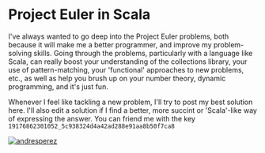 # Project Euler in Scala

I've always wanted to go deep into the Project Euler problems, both because it will make me a better programmer, and improve my problem-solving skills. Going through the problems, particularly with a language like Scala, can really boost your understanding of the collections library, your use of pattern-matching, your 'functional' approaches to new problems, etc., as well as help you brush up on your number theory, dynamic programming, and it's just fun.

Whenever I feel like tackling a new problem, I'll try to post my best solution here. I'll also edit a solution if I find a better, more succint or 'Scala'-like way of expressing the answer. You can friend me with the key ```19176862301052_5c938324d4a42ad288e91aa8b50f7ca8```

[![andresperez](http://projecteuler.net/profile/andresperez.png)](http://projecteuler.net/)